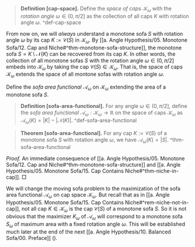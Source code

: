> __Definition [cap-space].__ Define the _space of caps_ $\mathcal{K}_\omega$ with the _rotation angle_ $\omega \in (0, \pi/2]$ as the collection of all caps $K$ with rotation angle $\omega$. ^def-cap-space

From now on, we will _always_ understand a monotone sofa $S$ with rotation angle $\omega$ by its cap $K := \mathcal{C}(S)$ in $\mathcal{K}_\omega$. By [[a. Angle Hypothesis/05. Monotone Sofa/12. Cap and Niche#^thm-monotone-sofa-structure]], the monotone sofa $S = K \setminus \mathcal{N}(K)$ can be recovered from its cap $K$. In other words, the collection of all monotone sofas $S$ with the rotation angle $\omega \in (0, \pi/2]$ embeds into $\mathcal{K}_\omega$ by taking the cap $\mathcal{C}(S) \in \mathcal{K}_\omega$. That is, the space of caps $\mathcal{K}_\omega$ extends the space of all montone sofas with rotation angle $\omega$.

Define the _sofa area functional_ $\mathcal{A}_\omega$ on $\mathcal{K}_\omega$ extending the area of a monotone sofa $S$.

> __Definition [sofa-area-functional].__ For any angle $\omega \in (0, \pi/2]$, define the _sofa area functional_ $\mathcal{A}_\omega : \mathcal{K}_\omega \to \mathbb{R}$ on the space of caps $\mathcal{K}_\omega$ as $\mathcal{A}_\omega(K) = |K| - |\mathcal{N}(K)|$. ^def-sofa-area-functional

> __Theorem [sofa-area-functional].__ For any cap $K := \mathcal{C}(S)$ of a monotone sofa $S$ with rotation angle $\omega$, we have $\mathcal{A}_\omega(K) = |S|$. ^thm-sofa-area-functional

_Proof._ An immediate consequence of [[a. Angle Hypothesis/05. Monotone Sofa/12. Cap and Niche#^thm-monotone-sofa-structure]] and [[a. Angle Hypothesis/05. Monotone Sofa/15. Cap Contains Niche#^thm-niche-in-cap]]. □

We will change the moving sofa problem to the maximization of the sofa area functional $\mathcal{A}_\omega$ on cap space $\mathcal{K}_\omega$. But recall that as in [[a. Angle Hypothesis/05. Monotone Sofa/15. Cap Contains Niche#^rem-niche-not-in-cap]], not all cap $K \in \mathcal{K}_\omega$ is the cap $\mathcal{C}(S)$ of a monotone sofa $S$. So it is not obvious that the maximizer $K_\omega$ of $\mathcal{A}_\omega$ will correspond to a monotone sofa $S_\omega$ of maximum area with a fixed rotation angle $\omega$. This will be established much later at the end of the next [[a. Angle Hypothesis/10. Balanced Sofa/00. Preface]] (). 